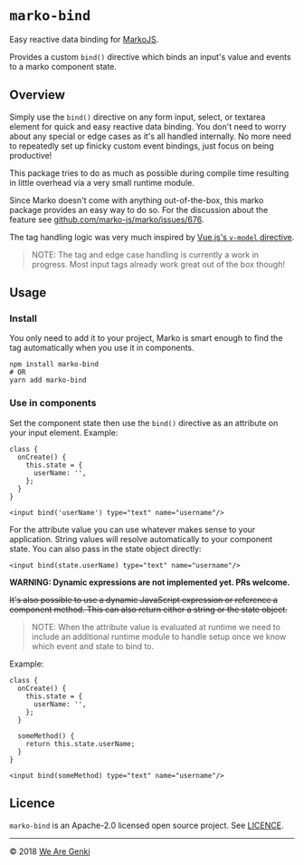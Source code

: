 # `marko-bind`

Easy reactive data binding for [MarkoJS](https://markojs.com).

Provides a custom `bind()` directive which binds an input's value and events to a marko component state.

## Overview

Simply use the `bind()` directive on any form input, select, or textarea element for quick and easy reactive data binding. You don't need to worry about any special or edge cases as it's all handled internally. No more need to repeatedly set up finicky custom event bindings, just focus on being productive!

This package tries to do as much as possible during compile time resulting in little overhead via a very small runtime module.

Since Marko doesn't come with anything out-of-the-box, this marko package provides an easy way to do so. For the discussion about the feature see [github.com/marko-js/marko/issues/676](https://github.com/marko-js/marko/issues/676).

The tag handling logic was very much inspired by [Vue.js's `v-model` directive](https://github.com/vuejs/vue/blob/master/src/platforms/web/compiler/directives/model.js).

> NOTE: The tag and edge case handling is currently a work in progress. Most input tags already work great out of the box though!

## Usage

### Install

You only need to add it to your project, Marko is smart enough to find the tag automatically when you use it in components.

```shell
npm install marko-bind
# OR
yarn add marko-bind
```

### Use in components

Set the component state then use the `bind()` directive as an attribute on your input element. Example:

```marko
class {
  onCreate() {
    this.state = {
      userName: '',
    };
  }
}

<input bind('userName') type="text" name="username"/>
```

For the attribute value you can use whatever makes sense to your application. String values will resolve automatically to your component state. You can also pass in the state object directly:

```marko
<input bind(state.userName) type="text" name="username"/>
```

**WARNING: Dynamic expressions are not implemented yet. PRs welcome.**

~~It's also possible to use a dynamic JavaScript expression or reference a component method. This can also return either a string or the state object.~~

> NOTE: When the attribute value is evaluated at runtime we need to include an additional runtime module to handle setup once we know which event and state to bind to.

Example:

```marko
class {
  onCreate() {
    this.state = {
      userName: '',
    };
  }

  someMethod() {
    return this.state.userName;
  }
}

<input bind(someMethod) type="text" name="username"/>
```

## Licence

`marko-bind` is an Apache-2.0 licensed open source project. See [LICENCE](https://github.com/WeAreGenki/ui/blob/master/LICENCE).

-----

© 2018 [We Are Genki](https://wearegenki.com)
